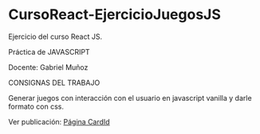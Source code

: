# CursoReact-EjercicioJuegosJS

Ejercicio del curso React JS.

Práctica de JAVASCRIPT

Docente: Gabriel Muñoz

CONSIGNAS DEL TRABAJO

Generar juegos con interacción con el usuario en javascript vanilla y darle formato con css.

Ver publicación: <a href="https://nickochamorro.github.io/CursoReact-EjercicioCardId/">Página CardId</a>
